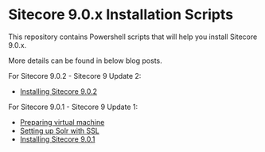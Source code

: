 # Sitecore 9.0.x Installation Scripts

This repository contains Powershell scripts that will help you install Sitecore 9.0.x.

More details can be found in below blog posts.

For Sitecore 9.0.2 - Sitecore 9 Update 2:
- [Installing Sitecore 9.0.2](http://tothecore.sk/2018/02/04/installing-sitecore-9-0-1-part-1-3-preparing-virtual-machine)

For Sitecore 9.0.1 - Sitecore 9 Update 1:
- [Preparing virtual machine](http://tothecore.sk/2018/02/04/installing-sitecore-9-0-1-part-1-3-preparing-virtual-machine)
- [Setting up Solr with SSL](http://tothecore.sk/2018/02/05/installing-sitecore-9-0-1-part-2-3-installing-solr-with-ssl-enabled)
- [Installing Sitecore 9.0.1](http://tothecore.sk/2018/02/06/installing-sitecore-9-0-1-part-3-3-installing-sitecore-using-sif)

